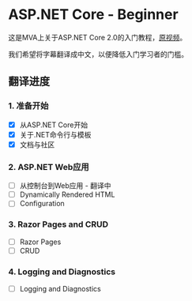 # ASP.NET Core - Beginner

这是MVA上关于ASP.NET Core 2.0的入门教程，[原视频](https://mva.microsoft.com/en-US/training-courses/aspnet-core-beginner-18153)。

我们希望将字幕翻译成中文，以便降低入门学习者的门槛。

## 翻译进度

### 1. 准备开始

- [x] 从ASP.NET Core开始
- [x] 关于.NET命令行与模板
- [x] 文档与社区

### 2. ASP.NET Web应用

- [ ] 从控制台到Web应用 - 翻译中
- [ ] Dynamically Rendered HTML
- [ ] Configuration

### 3. Razor Pages and CRUD

- [ ] Razor Pages
- [ ] CRUD

### 4. Logging and Diagnostics

- [ ] Logging and Diagnostics
